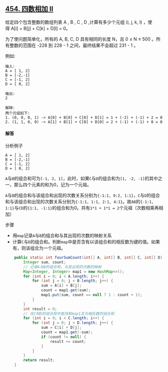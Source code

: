 ## [454. 四数相加 II](https://leetcode-cn.com/problems/4sum-ii/)
给定四个包含整数的数组列表 A , B , C , D ,计算有多少个元组 (i, j, k, l) ，使得 A[i] + B[j] + C[k] + D[l] = 0。

为了使问题简单化，所有的 A, B, C, D 具有相同的长度 N，且 0 ≤ N ≤ 500 。所有整数的范围在 -228 到 228 - 1 之间，最终结果不会超过 231 - 1 。

例如:
```
输入:
A = [ 1, 2]
B = [-2,-1]
C = [-1, 2]
D = [ 0, 2]

输出:
2

解释:
两个元组如下:
1. (0, 0, 0, 1) -> A[0] + B[0] + C[0] + D[1] = 1 + (-2) + (-1) + 2 = 0
2. (1, 1, 0, 0) -> A[1] + B[1] + C[0] + D[0] = 2 + (-1) + (-1) + 0 = 0
```

#### 解答
分析例子
```
A = [ 1, 2]
B = [-2,-1]
C = [-1, 2]
D = [ 0, 2]
```
`A`与`B`的组合和可为`[-1, 2, 1]`，此时，如果`C`与`D`的组合和为`[1, -2, -1]`的其中之一，那么四个元素的和为0，记为一个元祖。

`A`与`B`的组合和与该组合和出现的次数关系分别为`{-1:1, 0:2, 1:1}`，`C`与`D`的组合和与该组合和出现的次数关系分别为`{-1:1, 1:1, 2:1, 4:1}`。故`AB`的`{-1:1, 1:1}`与`CD`的`{1:1, -1:1}`的组合和为0。共有`1*1 + 1*1 = 2`个元祖（次数相乘再相加）

步骤

* 用`map`记录`A`与`B`的组合和与其出现的次数的映射关系
* 计算`C`与`D`的组合和。判断`map`中是否含有以该组合和的相反数为键的值。如果有，则该组合为一个元祖。

```java
    public static int fourSumCount(int[] A, int[] B, int[] C, int[] D) {
        Integer sum, count;
        // 记录A与B的组合和，与其出现的次数的映射
        Map<Integer, Integer> map1 = new HashMap<>();
        for (int i = 0; i < A.length; i++) {
            for (int j = 0; j < B.length; j++) {
                sum = A[i] + B[j];
                count = map1.get(sum);
                map1.put(sum, count == null ? 1 : count + 1);
            }
        }
        int result = 0;
        // 在C和D的组合和中查找和map1互为相反数的组合和
        for (int i = 0; i < C.length; i++) {
            for (int j = 0; j < D.length; j++) {
                sum = C[i] + D[j];
                count = map1.get(-sum);
                if (count != null) {
                    result += count;
                }
            }
        }
        return result;
    }
```